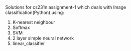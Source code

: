 Solutions for cs231n assignment-1 which deals with Image classification(Python) using:

1. K-nearest neighbour
2. Softmax
3. SVM
4. 2 layer simple neural network
5. linear_classifier 
